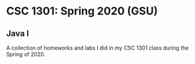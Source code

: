 # CSC 1301: Spring 2020 (GSU)
## Java I
A collection of homeworks and labs I did in my CSC 1301 class during the Spring of 2020.
